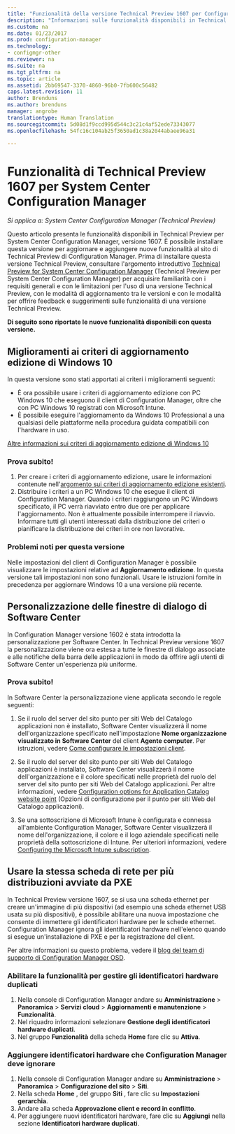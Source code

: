 ```yaml
---
title: "Funzionalità della versione Technical Preview 1607 per Configuration Manager"
description: "Informazioni sulle funzionalità disponibili in Technical Preview per System Center Configuration Manager, versione 1607."
ms.custom: na
ms.date: 01/23/2017
ms.prod: configuration-manager
ms.technology:
- configmgr-other
ms.reviewer: na
ms.suite: na
ms.tgt_pltfrm: na
ms.topic: article
ms.assetid: 2bb69547-3370-4860-96b0-7fb600c56482
caps.latest.revision: 11
author: Brenduns
ms.author: brenduns
manager: angrobe
translationtype: Human Translation
ms.sourcegitcommit: 5d08d1f9ccd995d544c3c21c4af52ede73343077
ms.openlocfilehash: 54fc16c104ab25f3650ad1c38a2044abaee96a31

---
```

# <a name="capabilities-in-technical-preview-1607-for-system-center-configuration-manager"></a>Funzionalità di Technical Preview 1607 per System Center Configuration Manager

*Si applica a: System Center Configuration Manager (Technical Preview)*

Questo articolo presenta le funzionalità disponibili in Technical Preview per System Center Configuration Manager, versione 1607. È possibile installare questa versione per aggiornare e aggiungere nuove funzionalità al sito di Technical Preview di Configuration Manager.      Prima di installare questa versione Technical Preview, consultare l'argomento introduttivo [Technical Preview for System Center Configuration Manager](../../core/get-started/technical-preview.md) (Technical Preview per System Center Configuration Manager) per acquisire familiarità con i requisiti generali e con le limitazioni per l'uso di una versione Technical Preview, con le modalità di aggiornamento tra le versioni e con le modalità per offrire feedback e suggerimenti sulle funzionalità di una versione Technical Preview.    


**Di seguito sono riportate le nuove funzionalità disponibili con questa versione.**  

## <a name="a-namedmpeditionaimprovements-to-the-windows-10-edition-upgrade-policy"></a><a name="dmp_edition"></a>Miglioramenti ai criteri di aggiornamento edizione di Windows 10

In questa versione sono stati apportati ai criteri i miglioramenti seguenti:

* È ora possibile usare i criteri di aggiornamento edizione con PC Windows 10 che eseguono il client di Configuration Manager, oltre che con PC Windows 10 registrati con Microsoft Intune.
* È possibile eseguire l'aggiornamento da Windows 10 Professional a una qualsiasi delle piattaforme nella procedura guidata compatibili con l'hardware in uso.

[Altre informazioni sui criteri di aggiornamento edizione di Windows 10](/sccm/compliance/deploy-use/upgrade-windows-version)

### <a name="try-it-out"></a>Prova subito!

1. Per creare i criteri di aggiornamento edizione, usare le informazioni contenute nell'[argomento sui criteri di aggiornamento edizione esistenti](/sccm/compliance/deploy-use/upgrade-windows-version).
2. Distribuire i criteri a un PC Windows 10 che esegue il client di Configuration Manager.
Quando i criteri raggiungono un PC Windows specificato, il PC verrà riavviato entro due ore per applicare l'aggiornamento. Non è attualmente possibile interrompere il riavvio. Informare tutti gli utenti interessati dalla distribuzione dei criteri o pianificare la distribuzione dei criteri in ore non lavorative.

### <a name="known-issue-with-this-release"></a>Problemi noti per questa versione
Nelle impostazioni del client di Configuration Manager è possibile visualizzare le impostazioni relative ad **Aggiornamento edizione**. In questa versione tali impostazioni non sono funzionali. Usare le istruzioni fornite in precedenza per aggiornare Windows 10 a una versione più recente.

## <a name="customizable-branding-for-software-center-dialogs"></a>Personalizzazione delle finestre di dialogo di Software Center

In Configuration Manager versione 1602 è stata introdotta la personalizzazione per Software Center. In Technical Preview versione 1607 la personalizzazione viene ora estesa a tutte le finestre di dialogo associate e alle notifiche della barra delle applicazioni in modo da offrire agli utenti di Software Center un'esperienza più uniforme.

### <a name="try-it-out"></a>Prova subito!

In Software Center la personalizzazione viene applicata secondo le regole seguenti:

1. Se il ruolo del server del sito punto per siti Web del Catalogo applicazioni non è installato, Software Center visualizzerà il nome dell'organizzazione specificato nell'impostazione **Nome organizzazione visualizzato in Software Center** del client **Agente computer**. Per istruzioni, vedere [Come configurare le impostazioni client](../../core/clients/deploy/configure-client-settings.md).

2. Se il ruolo del server del sito punto per siti Web del Catalogo applicazioni è installato, Software Center visualizzerà il nome dell'organizzazione e il colore specificati nelle proprietà del ruolo del server del sito punto per siti Web del Catalogo applicazioni. Per altre informazioni, vedere [Configuration options for Application Catalog website point](../../core/servers/deploy/configure/configuration-options-for-site-system-roles.md#BKMK_ApplicationCatalog_Website) (Opzioni di configurazione per il punto per siti Web del Catalogo applicazioni).

3. Se una sottoscrizione di Microsoft Intune è configurata e connessa all'ambiente Configuration Manager, Software Center visualizzerà il nome dell'organizzazione, il colore e il logo aziendale specificati nelle proprietà della sottoscrizione di Intune. Per ulteriori informazioni, vedere [Configuring the Microsoft Intune subscription](../../mdm/deploy-use/setup-hybrid-mdm.md#step-3-configure-intune-subscription).

## <a name="use-the-same-network-adapter-for-multiple-pxe-initiated-deployments"></a>Usare la stessa scheda di rete per più distribuzioni avviate da PXE
In Technical Preview versione 1607, se si usa una scheda ethernet per creare un'immagine di più dispositivi (ad esempio una scheda ethernet USB usata su più dispositivi), è possibile abilitare una nuova impostazione che consente di immettere gli identificatori hardware per le schede ethernet. Configuration Manager ignora gli identificatori hardware nell'elenco quando si esegue un'installazione di PXE e per la registrazione del client.

Per altre informazioni su questo problema, vedere il [blog del team di supporto di Configuration Manager OSD](https://blogs.technet.microsoft.com/system_center_configuration_manager_operating_system_deployment_support_blog/2015/08/27/reusing-the-same-nic-for-multiple-pxe-initiated-deployments-in-system-center-configuration-manger-osd/).  

### <a name="enable-the-feature-to-manage-duplicate-hardware-identifiers"></a>Abilitare la funzionalità per gestire gli identificatori hardware duplicati  
1. Nella console di Configuration Manager andare su **Amministrazione** > **Panoramica** > **Servizi cloud** > **Aggiornamenti e manutenzione** > **Funzionalità**.
2. Nel riquadro informazioni selezionare **Gestione degli identificatori hardware duplicati**.
3. Nel gruppo **Funzionalità** della scheda **Home** fare clic su **Attiva**.

### <a name="add-hardware-identifiers-for-configuration-manager-to-ignore"></a>Aggiungere identificatori hardware che Configuration Manager deve ignorare  
1. Nella console di Configuration Manager andare su **Amministrazione** > **Panoramica** > **Configurazione del sito** > **Siti**.
2. Nella scheda **Home** , del gruppo **Siti** , fare clic su **Impostazioni gerarchia**.
3. Andare alla scheda **Approvazione client e record in conflitto**.
4. Per aggiungere nuovi identificatori hardware, fare clic su **Aggiungi** nella sezione **Identificatori hardware duplicati**.



<!--HONumber=Jan17_HO4-->



